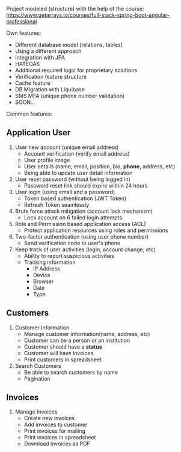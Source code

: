 Project modeled (structure) with the help of the course: https://www.getarrays.io/courses/full-stack-spring-boot-angular-professional 

Own features: 
  - Different database model (relations, tables)
  - Using a different approach
  - Integration with JPA
  - HATEOAS
  - Additional required logic for proprietary solutions
  - Verification feature structure
  - Cache feature
  - DB Migration with Liquibase
  - SMS MFA (unique phone number validation)
  - SOON...

Common features:

## Application User

1.  User new account (unique email address)
    -   Account verification (verify email address)
    -   User profile image
    -   User details (name, email, position, bio, **phone**, address,
        etc)
    -   Being able to update user detail information
2.  User reset password (without being logged in)
    -   Password reset link should expire within 24 hours
3.  User login (using email and a password)
    -   Token based authentication (JWT Token)
    -   Refresh Token seamlessly
4.  Brute force attack mitigation (account lock mechanism)
    -   Lock account on 6 failed login attempts
5.  Role and Permission based application access (ACL)
    -   Protect application resources using roles and permissions
6.  Two-factor authentication (using user phone number)
    -   Send verification code to user's phone
7.  Keep track of user activities (login, account change, etc)
    -   Ability to report suspicious activities
    -   Tracking information
        -   IP Address
        -   Device
        -   Browser
        -   Date
        -   Type

## Customers

1.  Customer Information
    -   Manage customer information(name, address, etc)
    -   Customer can be a person or an institution
    -   Customer should have a **status**
    -   Customer will have invoices
    -   Print customers in spreadsheet
2.  Search Customers
    -   Be able to search customers by name
    -   Pagination

## Invoices

1.  Manage Invoices
    -   Create new invoices
    -   Add invoices to customer
    -   Print invoices for mailing
    -   Print invoices in spreadsheet
    -   Download invoices as PDF
